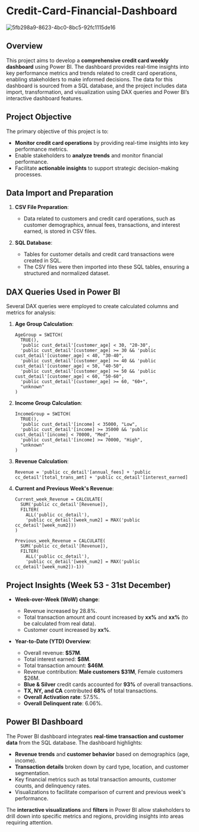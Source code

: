 # Credit-Card-Financial-Dashboard

![5fb298a9-8623-4bc0-8bc5-92fc1115de16](https://github.com/user-attachments/assets/4eb9bf1d-7dd8-46ed-a733-50c65f000499)

## Overview

This project aims to develop a **comprehensive credit card weekly dashboard** using Power BI. The dashboard provides real-time insights into key performance metrics and trends related to credit card operations, enabling stakeholders to make informed decisions. The data for this dashboard is sourced from a SQL database, and the project includes data import, transformation, and visualization using DAX queries and Power BI’s interactive dashboard features.

## Project Objective

The primary objective of this project is to:

- **Monitor credit card operations** by providing real-time insights into key performance metrics.
- Enable stakeholders to **analyze trends** and monitor financial performance.
- Facilitate **actionable insights** to support strategic decision-making processes.

## Data Import and Preparation

1. **CSV File Preparation**:
   - Data related to customers and credit card operations, such as customer demographics, annual fees, transactions, and interest earned, is stored in CSV files.

2. **SQL Database**:
   - Tables for customer details and credit card transactions were created in SQL.
   - The CSV files were then imported into these SQL tables, ensuring a structured and normalized dataset.

## DAX Queries Used in Power BI

Several DAX queries were employed to create calculated columns and metrics for analysis:

1. **Age Group Calculation**:
   ```DAX
   AgeGroup = SWITCH(
     TRUE(),
     'public cust_detail'[customer_age] < 30, "20-30",
     'public cust_detail'[customer_age] >= 30 && 'public cust_detail'[customer_age] < 40, "30-40",
     'public cust_detail'[customer_age] >= 40 && 'public cust_detail'[customer_age] < 50, "40-50",
     'public cust_detail'[customer_age] >= 50 && 'public cust_detail'[customer_age] < 60, "50-60",
     'public cust_detail'[customer_age] >= 60, "60+",
     "unknown"
   )
   ```

2. **Income Group Calculation**:
   ```DAX
   IncomeGroup = SWITCH(
     TRUE(),
     'public cust_detail'[income] < 35000, "Low",
     'public cust_detail'[income] >= 35000 && 'public cust_detail'[income] < 70000, "Med",
     'public cust_detail'[income] >= 70000, "High",
     "unknown"
   )
   ```

3. **Revenue Calculation**:
   ```DAX
   Revenue = 'public cc_detail'[annual_fees] + 'public cc_detail'[total_trans_amt] + 'public cc_detail'[interest_earned]
   ```

4. **Current and Previous Week's Revenue**:
   ```DAX
   Current_week_Revenue = CALCULATE(
     SUM('public cc_detail'[Revenue]),
     FILTER(
       ALL('public cc_detail'),
       'public cc_detail'[week_num2] = MAX('public cc_detail'[week_num2]))
   )

   Previous_week_Revenue = CALCULATE(
     SUM('public cc_detail'[Revenue]),
     FILTER(
       ALL('public cc_detail'),
       'public cc_detail'[week_num2] = MAX('public cc_detail'[week_num2])-1))
   ```
   
## Project Insights (Week 53 - 31st December)

- **Week-over-Week (WoW) change**:
  - Revenue increased by 28.8%.
  - Total transaction amount and count increased by **xx%** and **xx%** (to be calculated from real data).
  - Customer count increased by **xx%**.

- **Year-to-Date (YTD) Overview**:
  - Overall revenue: **$57M**.
  - Total interest earned: **$8M**.
  - Total transaction amount: **$46M**.
  - Revenue contribution: **Male customers $31M**, Female customers $26M.
  - **Blue & Silver** credit cards accounted for **93%** of overall transactions.
  - **TX, NY, and CA** contributed **68%** of total transactions.
  - **Overall Activation rate**: 57.5%.
  - **Overall Delinquent rate**: 6.06%.

## Power BI Dashboard

The Power BI dashboard integrates **real-time transaction and customer data** from the SQL database. The dashboard highlights:

- **Revenue trends** and **customer behavior** based on demographics (age, income).
- **Transaction details** broken down by card type, location, and customer segmentation.
- Key financial metrics such as total transaction amounts, customer counts, and delinquency rates.
- Visualizations to facilitate comparison of current and previous week's performance.

The **interactive visualizations** and **filters** in Power BI allow stakeholders to drill down into specific metrics and regions, providing insights into areas requiring attention.
